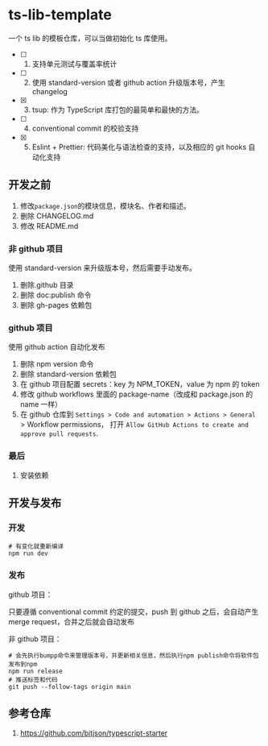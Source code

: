 # ts-lib-template

一个 ts lib 的模板仓库，可以当做初始化 ts 库使用。

- [ ] 1. 支持单元测试与覆盖率统计
- [ ] 2. 使用 standard-version 或者 github action 升级版本号，产生 changelog
- [x] 3. tsup: 作为 TypeScript 库打包的最简单和最快的方法。
- [ ] 4. conventional commit 的校验支持
- [x] 5. Eslint + Prettier: 代码美化与语法检查的支持，以及相应的 git hooks 自动化支持

## 开发之前

1. 修改`package.json`的模块信息，模块名、作者和描述。
2. 删除 CHANGELOG.md
3. 修改 README.md

### 非 github 项目

使用 standard-version 来升级版本号，然后需要手动发布。

1. 删除.github 目录
2. 删除 doc:publish 命令
3. 删除 gh-pages 依赖包

### github 项目

使用 github action 自动化发布

1. 删除 npm version 命令
2. 删除 standard-version 依赖包
3. 在 github 项目配置 secrets：key 为 NPM_TOKEN，value 为 npm 的 token
4. 修改 github workflows 里面的 package-name（改成和 package.json 的 name 一样）
5. 在 github 仓库到 `Settings > Code and automation > Actions > General` > Workflow permissions， 打开 `Allow GitHub Actions to create and approve pull requests`.

### 最后

1. 安装依赖

## 开发与发布

### 开发

```shell
# 有变化就重新编译
npm run dev
```

### 发布

github 项目：

只要遵循 conventional commit 约定的提交，push 到 github 之后，会自动产生 merge request，合并之后就会自动发布

非 github 项目：

```shell
# 会先执行bumpp命令来管理版本号，并更新相关信息，然后执行npm publish命令将软件包发布到npm
npm run release
# 推送标签和代码
git push --follow-tags origin main
```

## 参考仓库

1. https://github.com/bitjson/typescript-starter
